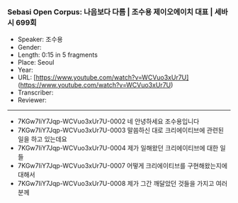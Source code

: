 ### Sebasi Open Corpus: 나음보다 다름 | 조수용 제이오에이치 대표 | 세바시 699회

- Speaker: 조수용
- Gender: 
- Length: 0:15 in 5 fragments
- Place: Seoul
- Year: 
- URL: [https://www.youtube.com/watch?v=WCVuo3xUr7U] (https://www.youtube.com/watch?v=WCVuo3xUr7U)
- Transcriber: 
- Reviewer: 

---

- 7KGw7IiY7Jqp-WCVuo3xUr7U-0002 네 안녕하세요 조수용입니다
- 7KGw7IiY7Jqp-WCVuo3xUr7U-0003 말씀하신 대로 크리에이티브에 관련된 일을 하고 있는데요
- 7KGw7IiY7Jqp-WCVuo3xUr7U-0004 제가 일해왔던 크리에이티브에 대한 일들
- 7KGw7IiY7Jqp-WCVuo3xUr7U-0007 어떻게 크리에이티브를 구현해왔는지에 대해서
- 7KGw7IiY7Jqp-WCVuo3xUr7U-0008 제가 그간 깨달았던 것들을 가지고 여러분께
